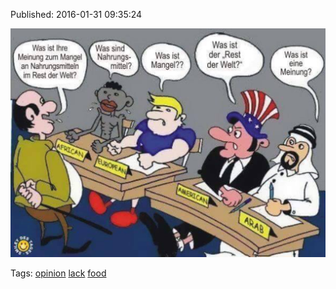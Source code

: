 


Published: 2016-01-31 09:35:24

![](138399703482-0.jpg)

Tags: [opinion](tag-opinion.md) [lack](tag-lack.md) [food](tag-food.md)
